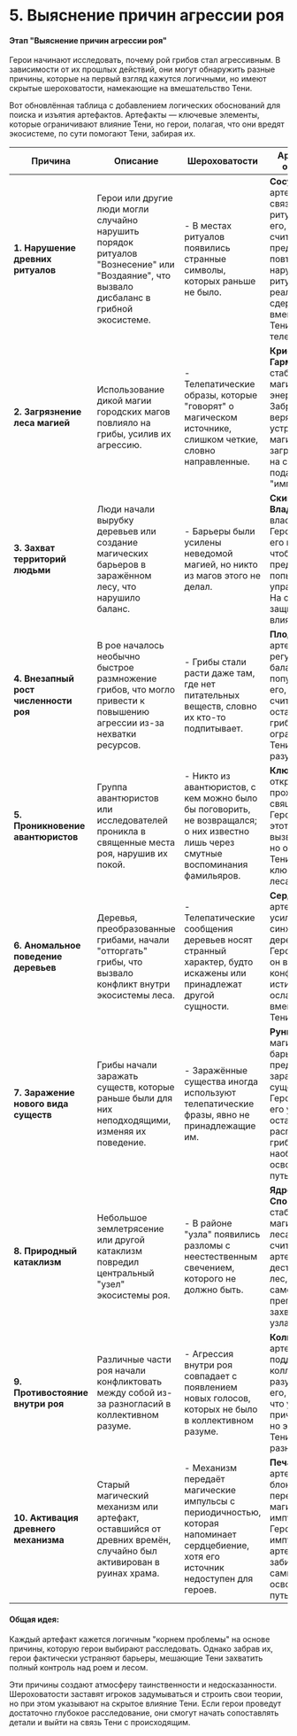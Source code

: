 # 5. Выяснение причин агрессии роя

#### Этап "Выяснение причин агрессии роя"

Герои начинают исследовать, почему рой грибов стал агрессивным. В зависимости от их прошлых действий, они могут обнаружить разные причины, которые на первый взгляд кажутся логичными, но имеют скрытые шероховатости, намекающие на вмешательство Тени.

Вот обновлённая таблица с добавлением логических обоснований для поиска и изъятия артефактов. Артефакты — ключевые элементы, которые ограничивают влияние Тени, но герои, полагая, что они вредят экосистеме, по сути помогают Тени, забирая их.

| **Причина**                           | **Описание**                                                                                                                             | **Шероховатости**                                                                                                                   | **Артефакт и его обоснование**                                                                                                                                                              |
| ------------------------------------- | ---------------------------------------------------------------------------------------------------------------------------------------- | ----------------------------------------------------------------------------------------------------------------------------------- | ------------------------------------------------------------------------------------------------------------------------------------------------------------------------------------------- |
| **1. Нарушение древних ритуалов**     | Герои или другие люди могли случайно нарушить порядок ритуалов "Вознесение" или "Воздаяние", что вызвало дисбаланс в грибной экосистеме. | - В местах ритуалов появились странные символы, которых раньше не было.                                                             | **Сосуд Души**: артефакт, связанный с ритуалами. Забрав его, герои считают, что предотвращают повторное нарушение ритуалов. В реальности он сдерживает вмешательство Тени через телепатию.  |
| **2. Загрязнение леса магией**        | Использование дикой магии городских магов повлияло на грибы, усилив их агрессию.                                                         | - Телепатические образы, которые "говорят" о магическом источнике, слишком четкие, словно направленные.                             | **Кристалл Гармонии**: стабилизирует магическую энергию в лесу. Забрав его, герои верят, что это устранит магическое загрязнение, но он на самом деле подавляет "импульсы" Тени.            |
| **3. Захват территорий людьми**       | Люди начали вырубку деревьев или создание магических барьеров в заражённом лесу, что нарушило баланс.                                    | - Барьеры были усилены неведомой магией, но никто из магов этого не делал.                                                          | **Скипетр Лесного Владыки**: символ власти над лесом. Герои думают, что его нужно убрать, чтобы предотвратить попытки людей управлять лесом. На самом деле он защищает лес от влияния Тени. |
| **4. Внезапный рост численности роя** | В рое началось необычно быстрое размножение грибов, что могло привести к повышению агрессии из-за нехватки ресурсов.                     | - Грибы стали расти даже там, где нет питательных веществ, словно их кто-то подпитывает.                                            | **Плод Изобилия**: артефакт, регулирующий баланс грибной популяции. Забрав его, герои считают, что это остановит рост грибов, но он ограничивает силу Тени в роевых разумах.                |
| **5. Проникновение авантюристов**     | Группа авантюристов или исследователей проникла в священные места роя, нарушив их покой.                                                 | - Никто из авантюристов, с кем можно было бы поговорить, не возвращался; о них известно лишь через смутные воспоминания фамильяров. | **Ключ Скитальцев**: открывает проходы через священные места. Герои думают, что этот артефакт вызвал агрессию, но он блокирует Тени доступ к ключевым зонам леса.                           |
| **6. Аномальное поведение деревьев**  | Деревья, преобразованные грибами, начали "отторгать" грибы, что вызвало конфликт внутри экосистемы леса.                                 | - Телепатические сообщения деревьев носят странный характер, будто искажены или принадлежат другой сущности.                        | **Сердце Леса**: артефакт, усиливающий синхронизацию деревьев и грибов. Герои считают, что он вызывает конфликт, но его истинная цель — ослаблять вмешательство Тени в лес.                 |
| **7. Заражение нового вида существ**  | Грибы начали заражать существ, которые раньше были для них неподходящими, изменяя их поведение.                                          | - Заражённые существа иногда используют телепатические фразы, явно не принадлежащие им.                                             | **Рунный Щит**: магический барьер, предотвращающий заражение существ Тенью. Герои думают, что его удаление остановит распространение грибов, но наоборот освобождают Тени путь.             |
| **8. Природный катаклизм**            | Небольшое землетрясение или другой катаклизм повредил центральный "узел" экосистемы роя.                                                 | - В районе "узла" появились разломы с неестественным свечением, которого не должно быть.                                            | **Ядро Спокойствия**: стабилизирует магический узел леса. Герои считают, что артефакт дестабилизирует лес, но он на самом деле препятствует захвату Теней узла.                             |
| **9. Противостояние внутри роя**      | Различные части роя начали конфликтовать между собой из-за разногласий в коллективном разуме.                                            | - Агрессия внутри роя совпадает с появлением новых голосов, которых не было в коллективном разуме.                                  | **Кольцо Единства**: артефакт, поддерживающий коллективный разум роя. Забрав его, герои думают, что устранят причину агрессии, но это помогает Тени усилить разногласия.                    |
| **10. Активация древнего механизма**  | Старый магический механизм или артефакт, оставшийся от древних времён, случайно был активирован в руинах храма.                          | - Механизм передаёт магические импульсы с периодичностью, которая напоминает сердцебиение, хотя его источник недоступен для героев. | **Печать Тишины**: артефакт, блокирующий передачу магических импульсов Тени. Герои думают, что импульсы вызваны артефактом и забирают его, тем самым освобождая Тени путь к рою.            |

#### Общая идея:

Каждый артефакт кажется логичным "корнем проблемы" на основе причины, которую герои выбирают расследовать. Однако забрав их, герои фактически устраняют барьеры, мешающие Тени захватить полный контроль над роем и лесом.

Эти причины создают атмосферу таинственности и недосказанности. Шероховатости заставят игроков задумываться и строить свои теории, но при этом указывают на скрытое влияние Тени. Если герои проведут достаточно глубокое расследование, они смогут начать сопоставлять детали и выйти на связь Тени с происходящим.
